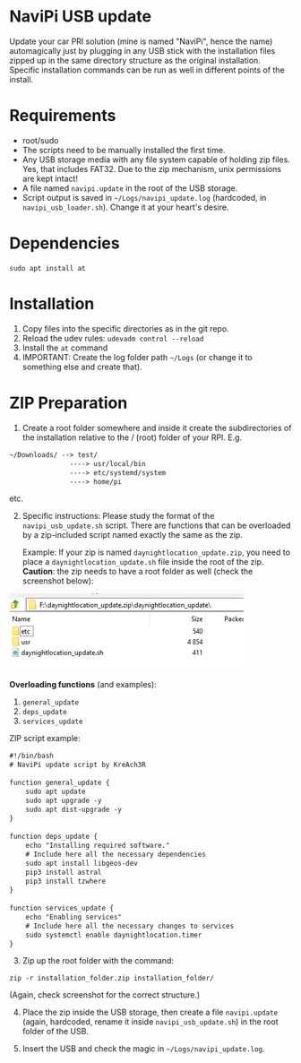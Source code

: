 # NaviPi USB update

Update your car PRI solution (mine is named "NaviPi", hence the name) automagically just by plugging in any USB stick with the installation files zipped up in the same directory structure as the original installation. Specific installation commands can be run as well in different points of the install.


# Requirements
* root/sudo
* The scripts need to be manually installed the first time.
* Any USB storage media with any file system capable of holding zip files. Yes, that includes FAT32. Due to the zip mechanism, unix permissions are kept intact!
* A file named `navipi.update` in the root of the USB storage.
* Script output is saved in `~/Logs/navipi_update.log` (hardcoded, in `navipi_usb_loader.sh`). Change it at your heart's desire.

# Dependencies

```
sudo apt install at
```

# Installation

1. Copy files into the specific directories as in the git repo.
2. Reload the udev rules: `udevadm control --reload`
3. Install the `at` command
4. IMPORTANT: Create the log folder path `~/Logs` (or change it to something else and create that).

# ZIP Preparation

1. Create a root folder somewhere and inside it create the subdirectories of the installation relative to the / (root) folder of your RPI. E.g.
```
~/Downloads/ --> test/
               ----> usr/local/bin
               ----> etc/systemd/system
               ----> home/pi
```

etc.

2. Specific instructions: Please study the format of the `navipi_usb_update.sh` script. There are functions that can be overloaded by a zip-included script named exactly the same as the zip.

   Example: If your zip is named `daynightlocation_update.zip`, you need to place a `daynightlocation_update.sh` file inside the root of the zip.      
**Caution**: the zip needs to have a root folder as well (check the screenshot below):
<img src="screenshots/dir-structure.png?raw=true">

  **Overloading functions** (and examples):
  1. `general_update`
  2. `deps_update`
  3. `services_update`

  ZIP script example:
```
#!/bin/bash
# NaviPi update script by KreAch3R

function general_update {
    sudo apt update
    sudo apt upgrade -y
    sudo apt dist-upgrade -y
}

function deps_update {
    echo "Installing required software."
    # Include here all the necessary dependencies
    sudo apt install libgeos-dev
    pip3 install astral
    pip3 install tzwhere
}

function services_update {
    echo "Enabling services"
    # Include here all the necessary changes to services
    sudo systemctl enable daynightlocation.timer
}
```

3. Zip up the root folder with the command:
```
zip -r installation_folder.zip installation_folder/
```

(Again, check screenshot for the correct structure.)

4. Place the zip inside the USB storage, then create a file `navipi.update` (again, hardcoded, rename it inside `navipi_usb_update.sh`) in the root folder of the USB.

5. Insert the USB and check the magic in `~/Logs/navipi_update.log`.
